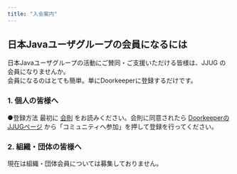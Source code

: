 ```yaml
---
title: "入会案内"
---
```


## 日本Javaユーザグループの会員になるには

日本Javaユーザグループの活動にご賛同・ご支援いただける皆様は、JJUG の会員になりませんか。  
会員になるのはとても簡単。単にDoorkeeperに登録するだけです。

### 1. 個人の皆様へ

●登録方法
最初に [会則](/page/rule) をお読みください。会則に同意されたら [DoorkeeperのJJUGページ](https://jjug.doorkeeper.jp/) から「コミュニティへ参加」を押して登録を行ってください。

### 2. 組織・団体の皆様へ

現在は組織・団体会員については募集しておりません。
